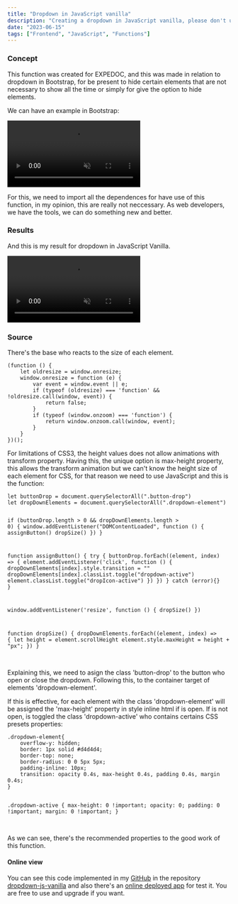 ```yaml
---
title: "Dropdown in JavaScript vanilla"
description: "Creating a dropdown in JavaScript vanilla, please don't use Bootstrap."
date: "2023-06-15"
tags: ["Frontend", "JavaScript", "Functions"]
---
```


<h3>Concept</h3>
<p>This function was created for EXPEDOC, and this was made in relation to dropdown in Bootstrap, for be present to hide certain elements that are not necessary to show all the time or simply for give the option to hide elements.</p>
<p>We can have an example in Bootstrap:</p>
<video  autoplay loop muted controls>
	<source src="../blog/dropdown-vanilla/dropdown-bootstrap.mp4" />
</video>
<p>For this, we need to import all the dependences for have use of this function, in my opinion, this are really not neccessary. As web developers, we have the tools, we can do something new and better.</p>
<h3>Results</h3>
<p>And this is my result for dropdown in JavaScript Vanilla.</p>
<video autoplay loop muted controls>
	<source src="../blog/dropdown-vanilla/dropdown-vanilla.mp4" />
</video>

<h3>Source</h3>
<p>There's the base who reacts to the size of each element.</p>
<pre id="format" class="language-js format copy-to-clipboard" data-clipboard-text="Copy">
<code>(function () {
    let oldresize = window.onresize;
    window.onresize = function (e) {
        var event = window.event || e;
        if (typeof (oldresize) === 'function' && !oldresize.call(window, event)) {
            return false;
        }
        if (typeof (window.onzoom) === 'function') {
            return window.onzoom.call(window, event);
        }
    }
})();</code>
</pre>
<p>For limitations of CSS3, the height values does not allow animations with transform property. Having this, the unique option is max-height property, this allows the transform animation but we can't know the height size of each element for CSS, for that reason we need to use JavaScript and this is the function:</p>
<pre id="format" class="language-js format copy-to-clipboard" data-clipboard-text="Copy">
<code>let buttonDrop = document.querySelectorAll(".button-drop")
let dropDownElements = document.querySelectorAll(".dropdown-element")

if (buttonDrop.length > 0 && dropDownElements.length > 0) {
window.addEventListener("DOMContentLoaded", function () {
assignButton()
dropSize()
})
}

function assignButton() {
try {
buttonDrop.forEach((element, index) => {
element.addEventListener('click', function () {
dropDownElements[index].style.transition = ""
dropDownElements[index].classList.toggle("dropdown-active")
element.classList.toggle("dropIcon-active")
})
})
} catch (error){}
}

window.addEventListener('resize', function () {
dropSize()
})

function dropSize() {
dropDownElements.forEach((element, index) => {
let height = element.scrollHeight
element.style.maxHeight = height + "px";
})
}</code>

</pre>
<p>Explaining this, we need to asign the class 'button-drop' to the button who open or close the dropdown. Following this, to the container target of elements 'dropdown-element'.</p>
<p>If this is effective, for each element with the class 'dropdown-element' will be assigned the 'max-height' property in style inline html if is open. If is not open, is toggled the class 'dropdown-active' who contains certains CSS presets properties:</p>
<pre id="format" class="language-css format copy-to-clipboard" data-clipboard-text="Copy">
<code>.dropdown-element{
    overflow-y: hidden;
    border: 1px solid #d4d4d4;
    border-top: none;
    border-radius: 0 0 5px 5px;
    padding-inline: 10px;
    transition: opacity 0.4s, max-height 0.4s, padding 0.4s, margin 0.4s;
}

.dropdown-active {
max-height: 0 !important;
opacity: 0;
padding: 0 !important;
margin: 0 !important;
}</code>

</pre>

<p>As we can see, there's the recommended properties to the good work of this function.</p>

<h4>Online view</h4>
<p>You can see this code implemented in my <a href="https://github.com/davidquintr" target="_blank">GitHub</a> in the repository <a href="https://github.com/davidquintr/dropdown-js-vanilla" target="_blank">dropdown-js-vanilla</a> and also there's an <a href="https://davidquintr.github.io/dropdown-js-vanilla/" target="_blank">online deployed app</a> for test it. You are free to use and upgrade if you want.</p>
